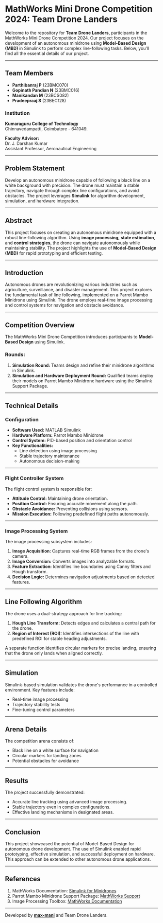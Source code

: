 # MathWorks Mini Drone Competition 2024: Team Drone Landers

Welcome to the repository for **Team Drone Landers**, participants in the MathWorks Mini Drone Competition 2024. Our project focuses on the development of an autonomous minidrone using **Model-Based Design (MBD)** in Simulink to perform complex line-following tasks. Below, you'll find all the essential details of our project.

---

## Team Members
- **Parthibanraj P** (23BMC070)
- **Gopinath Pandian N** (23BMC016)
- **Manikandan M** (23BCS082)
- **Pradeepraaj S** (23BEC128)

### Institution
**Kumaraguru College of Technology**  
Chinnavedampatti, Coimbatore - 641049.

**Faculty Advisor:**  
Dr. J. Darshan Kumar  
Assistant Professor, Aeronautical Engineering  

---

## Problem Statement
Develop an autonomous minidrone capable of following a black line on a white background with precision. The drone must maintain a stable trajectory, navigate through complex line configurations, and avoid obstacles. The project leverages **Simulink** for algorithm development, simulation, and hardware integration.

---

## Abstract
This project focuses on creating an autonomous minidrone equipped with a robust line-following algorithm. Using **image processing**, **state estimation**, and **control strategies**, the drone can navigate autonomously while maintaining stability. The project highlights the use of **Model-Based Design (MBD)** for rapid prototyping and efficient testing.

---

## Introduction
Autonomous drones are revolutionizing various industries such as agriculture, surveillance, and disaster management. This project explores the fundamental task of line following, implemented on a Parrot Mambo Minidrone using Simulink. The drone employs real-time image processing and control systems for navigation and obstacle avoidance.

---

## Competition Overview
The MathWorks Mini Drone Competition introduces participants to **Model-Based Design** using Simulink.  

### Rounds:
1. **Simulation Round:** Teams design and refine their minidrone algorithms in Simulink.  
2. **Simulation and Hardware Deployment Round:** Qualified teams deploy their models on Parrot Mambo Minidrone hardware using the Simulink Support Package.

---

## Technical Details

### Configuration
- **Software Used:** MATLAB Simulink  
- **Hardware Platform:** Parrot Mambo Minidrone  
- **Control System:** PID-based position and orientation control  
- **Key Functionalities:**  
  - Line detection using image processing  
  - Stable trajectory maintenance  
  - Autonomous decision-making  

---

### Flight Controller System
The flight control system is responsible for:  
- **Attitude Control:** Maintaining drone orientation.  
- **Position Control:** Ensuring accurate movement along the path.  
- **Obstacle Avoidance:** Preventing collisions using sensors.  
- **Mission Execution:** Following predefined flight paths autonomously.  

---

### Image Processing System
The image processing subsystem includes:  
1. **Image Acquisition:** Captures real-time RGB frames from the drone's camera.  
2. **Image Conversion:** Converts images into analyzable formats.  
3. **Feature Extraction:** Identifies line boundaries using Canny filters and Hough transform.  
4. **Decision Logic:** Determines navigation adjustments based on detected features.  

---

## Line Following Algorithm
The drone uses a dual-strategy approach for line tracking:  
1. **Hough Line Transform:** Detects edges and calculates a central path for the drone.  
2. **Region of Interest (ROI):** Identifies intersections of the line with predefined ROI for stable heading adjustments.  

A separate function identifies circular markers for precise landing, ensuring that the drone only lands when aligned correctly.

---

## Simulation
Simulink-based simulation validates the drone's performance in a controlled environment. Key features include:  
- Real-time image processing  
- Trajectory stability tests  
- Fine-tuning control parameters  

---

## Arena Details
The competition arena consists of:  
- Black line on a white surface for navigation  
- Circular markers for landing zones  
- Potential obstacles for avoidance  

---

## Results
The project successfully demonstrated:  
- Accurate line tracking using advanced image processing.  
- Stable trajectory even in complex configurations.  
- Effective landing mechanisms in designated areas.  

---

## Conclusion
This project showcased the potential of Model-Based Design for autonomous drone development. The use of Simulink enabled rapid prototyping, effective simulation, and successful deployment on hardware. This approach can be extended to other autonomous drone applications.

---

## References
1. MathWorks Documentation: [Simulink for Minidrones](https://www.mathworks.com/products/simulink.html)  
2. Parrot Mambo Minidrone Support Package: [MathWorks Support](https://www.mathworks.com/hardware-support/parrot.html)  
3. Image Processing Toolbox: [MathWorks Documentation](https://www.mathworks.com/products/image.html)  

---

Developed by **[max-mani](https://github.com/max-mani)** and Team Drone Landers.
